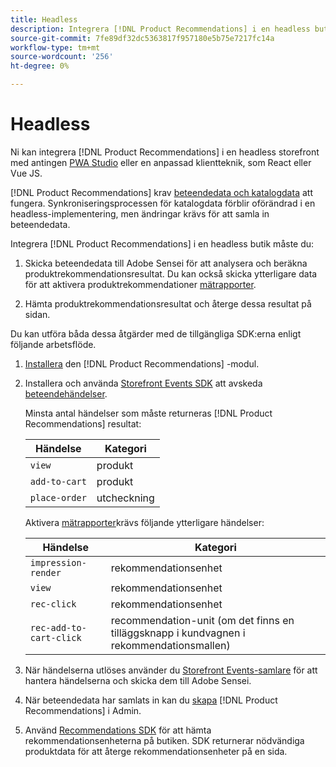```yaml
---
title: Headless
description: Integrera [!DNL Product Recommendations] i en headless butik.
source-git-commit: 7fe89df32dc5363817f957180e5b75e7217fc14a
workflow-type: tm+mt
source-wordcount: '256'
ht-degree: 0%

---
```


# Headless

Ni kan integrera [!DNL Product Recommendations] i en headless storefront med antingen [PWA Studio](https://developer.adobe.com/commerce/pwa-studio/) eller en anpassad klientteknik, som React eller Vue JS.

[!DNL Product Recommendations] krav [beteendedata och katalogdata](https://devdocs.magento.com/recommendations/product-recs.html#typesofdata) att fungera. Synkroniseringsprocessen för katalogdata förblir oförändrad i en headless-implementering, men ändringar krävs för att samla in beteendedata.

Integrera [!DNL Product Recommendations] i en headless butik måste du:

1. Skicka beteendedata till Adobe Sensei för att analysera och beräkna produktrekommendationsresultat. Du kan också skicka ytterligare data för att aktivera produktrekommendationer [mätrapporter](workspace.md).

1. Hämta produktrekommendationsresultat och återge dessa resultat på sidan.

Du kan utföra båda dessa åtgärder med de tillgängliga SDK:erna enligt följande arbetsflöde.

1. [Installera](install-configure.md) den [!DNL Product Recommendations] -modul.

1. Installera och använda [Storefront Events SDK](https://devdocs.magento.com/shared-services/storefront-events-sdk.html) att avskeda [beteendehändelser](https://devdocs.magento.com/recommendations/events.html).

   Minsta antal händelser som måste returneras [!DNL Product Recommendations] resultat:

   | Händelse | Kategori |
   |--- | ---|
   | `view` | produkt |
   | `add-to-cart` | produkt |
   | `place-order` | utcheckning |

   Aktivera [mätrapporter](workspace.md)krävs följande ytterligare händelser:

   | Händelse | Kategori |
   |--- | ---|
   | `impression-render` | rekommendationsenhet |
   | `view` | rekommendationsenhet |
   | `rec-click` | rekommendationsenhet |
   | `rec-add-to-cart-click` | recommendation-unit (om det finns en tilläggsknapp i kundvagnen i rekommendationsmallen) |

1. När händelserna utlöses använder du [Storefront Events-samlare](https://devdocs.magento.com/shared-services/storefront-event-collector.html) för att hantera händelserna och skicka dem till Adobe Sensei.

1. När beteendedata har samlats in kan du [skapa](create.md) [!DNL Product Recommendations] i Admin.

1. Använd [Recommendations SDK](https://devdocs.magento.com/recommendations/recs-api.html) för att hämta rekommendationsenheterna på butiken. SDK returnerar nödvändiga produktdata för att återge rekommendationsenheter på en sida.
